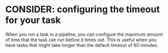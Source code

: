 # CONSIDER: configuring the timeout for your task

When you run a task in a pipeline, you can configure the maximum amount of time that the task can run before it times out. This is useful when you have tasks that might take longer than the default timeout of 60 minutes.
